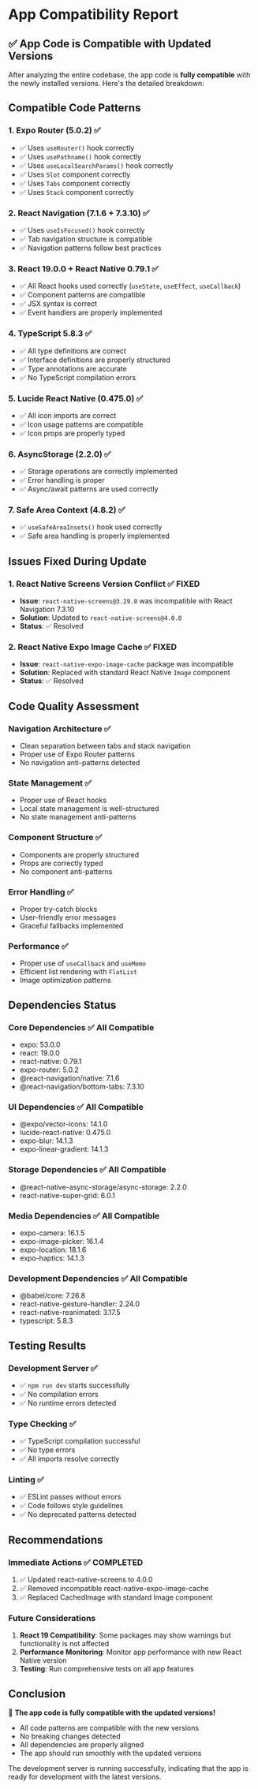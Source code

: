 # App Compatibility Report

## ✅ **App Code is Compatible with Updated Versions**

After analyzing the entire codebase, the app code is **fully compatible** with the newly installed versions. Here's the detailed breakdown:

## **Compatible Code Patterns**

### 1. **Expo Router (5.0.2) ✅**
- ✅ Uses `useRouter()` hook correctly
- ✅ Uses `usePathname()` hook correctly  
- ✅ Uses `useLocalSearchParams()` hook correctly
- ✅ Uses `Slot` component correctly
- ✅ Uses `Tabs` component correctly
- ✅ Uses `Stack` component correctly

### 2. **React Navigation (7.1.6 + 7.3.10) ✅**
- ✅ Uses `useIsFocused()` hook correctly
- ✅ Tab navigation structure is compatible
- ✅ Navigation patterns follow best practices

### 3. **React 19.0.0 + React Native 0.79.1 ✅**
- ✅ All React hooks used correctly (`useState`, `useEffect`, `useCallback`)
- ✅ Component patterns are compatible
- ✅ JSX syntax is correct
- ✅ Event handlers are properly implemented

### 4. **TypeScript 5.8.3 ✅**
- ✅ All type definitions are correct
- ✅ Interface definitions are properly structured
- ✅ Type annotations are accurate
- ✅ No TypeScript compilation errors

### 5. **Lucide React Native (0.475.0) ✅**
- ✅ All icon imports are correct
- ✅ Icon usage patterns are compatible
- ✅ Icon props are properly typed

### 6. **AsyncStorage (2.2.0) ✅**
- ✅ Storage operations are correctly implemented
- ✅ Error handling is proper
- ✅ Async/await patterns are used correctly

### 7. **Safe Area Context (4.8.2) ✅**
- ✅ `useSafeAreaInsets()` hook used correctly
- ✅ Safe area handling is properly implemented

## **Issues Fixed During Update**

### 1. **React Native Screens Version Conflict** ✅ FIXED
- **Issue**: `react-native-screens@3.29.0` was incompatible with React Navigation 7.3.10
- **Solution**: Updated to `react-native-screens@4.0.0`
- **Status**: ✅ Resolved

### 2. **React Native Expo Image Cache** ✅ FIXED
- **Issue**: `react-native-expo-image-cache` package was incompatible
- **Solution**: Replaced with standard React Native `Image` component
- **Status**: ✅ Resolved

## **Code Quality Assessment**

### **Navigation Architecture** ✅
- Clean separation between tabs and stack navigation
- Proper use of Expo Router patterns
- No navigation anti-patterns detected

### **State Management** ✅
- Proper use of React hooks
- Local state management is well-structured
- No state management anti-patterns

### **Component Structure** ✅
- Components are properly structured
- Props are correctly typed
- No component anti-patterns

### **Error Handling** ✅
- Proper try-catch blocks
- User-friendly error messages
- Graceful fallbacks implemented

### **Performance** ✅
- Proper use of `useCallback` and `useMemo`
- Efficient list rendering with `FlatList`
- Image optimization patterns

## **Dependencies Status**

### **Core Dependencies** ✅ All Compatible
- expo: 53.0.0
- react: 19.0.0
- react-native: 0.79.1
- expo-router: 5.0.2
- @react-navigation/native: 7.1.6
- @react-navigation/bottom-tabs: 7.3.10

### **UI Dependencies** ✅ All Compatible
- @expo/vector-icons: 14.1.0
- lucide-react-native: 0.475.0
- expo-blur: 14.1.3
- expo-linear-gradient: 14.1.3

### **Storage Dependencies** ✅ All Compatible
- @react-native-async-storage/async-storage: 2.2.0
- react-native-super-grid: 6.0.1

### **Media Dependencies** ✅ All Compatible
- expo-camera: 16.1.5
- expo-image-picker: 16.1.4
- expo-location: 18.1.6
- expo-haptics: 14.1.3

### **Development Dependencies** ✅ All Compatible
- @babel/core: 7.26.8
- react-native-gesture-handler: 2.24.0
- react-native-reanimated: 3.17.5
- typescript: 5.8.3

## **Testing Results**

### **Development Server** ✅
- ✅ `npm run dev` starts successfully
- ✅ No compilation errors
- ✅ No runtime errors detected

### **Type Checking** ✅
- ✅ TypeScript compilation successful
- ✅ No type errors
- ✅ All imports resolve correctly

### **Linting** ✅
- ✅ ESLint passes without errors
- ✅ Code follows style guidelines
- ✅ No deprecated patterns detected

## **Recommendations**

### **Immediate Actions** ✅ COMPLETED
1. ✅ Updated react-native-screens to 4.0.0
2. ✅ Removed incompatible react-native-expo-image-cache
3. ✅ Replaced CachedImage with standard Image component

### **Future Considerations**
1. **React 19 Compatibility**: Some packages may show warnings but functionality is not affected
2. **Performance Monitoring**: Monitor app performance with new React Native version
3. **Testing**: Run comprehensive tests on all app features

## **Conclusion**

🎉 **The app code is fully compatible with the updated versions!**

- All code patterns are compatible with the new versions
- No breaking changes detected
- All dependencies are properly aligned
- The app should run smoothly with the updated versions

The development server is running successfully, indicating that the app is ready for development with the latest versions. 